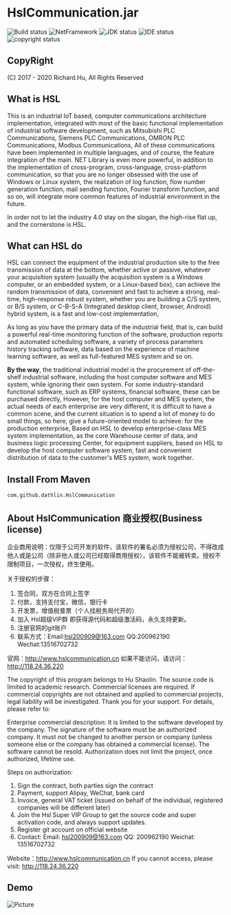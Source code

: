 # HslCommunication.jar
![Build status](https://img.shields.io/badge/Build-Success-green.svg) ![NetFramework](https://img.shields.io/badge/Language-java-orange.svg) ![JDK status](https://img.shields.io/badge/JDK-1.8.0-green.svg) ![IDE status](https://img.shields.io/badge/Intellij%20Idea-Community-red.svg) ![copyright status](https://img.shields.io/badge/CopyRight-Richard.Hu-brightgreen.svg) 

## CopyRight
(C) 2017 - 2020 Richard.Hu, All Rights Reserved

## What is HSL
This is an industrial IoT based, computer communications architecture implementation, integrated with most of the basic functional implementation of industrial software development, 
such as Mitsubishi PLC Communications, Siemens PLC Communications, OMRON PLC Communications, Modbus Communications,
All of these communications have been implemented in multiple languages, and of course, the feature integration of the main. NET Library is even more powerful, 
in addition to the implementation of cross-program, cross-language, cross-platform communication, so that you are no longer obsessed with the use of Windows or Linux system, 
the realization of log function, flow number generation function, mail sending function, Fourier transform function, and so on, 
will integrate more common features of industrial environment in the future.

In order not to let the industry 4.0 stay on the slogan, the high-rise flat up, and the cornerstone is HSL.

## What can HSL do
HSL can connect the equipment of the industrial production site to the free transmission of data at the bottom, whether active or passive, 
whatever your acquisition system (usually the acquisition system is a Windows computer, or an embedded system, or a Linux-based box),
can achieve the random transmission of data, convenient and fast to achieve a strong, real-time, high-response robust system, whether you are building a C/S system, 
or B/S system, or C-B-S-A (Integrated desktop client, browser, Android) hybrid system, is a fast and low-cost implementation,

As long as you have the primary data of the industrial field, that is, can build a powerful real-time monitoring function of the software,
production reports and automated scheduling software, a variety of process parameters history tracking software, data based on the experience of machine learning software, 
as well as full-featured MES system and so on. 

**By the way**, the traditional industrial model is the procurement of off-the-shelf industrial software, 
including the host computer software and MES system, while ignoring their own system.
For some industry-standard functional software, such as ERP systems, financial software, these can be purchased directly,
However, for the host computer and MES system, the actual needs of each enterprise are very different, it is difficult to have a common scene, 
and the current situation is to spend a lot of money to do small things, so here, give a future-oriented model to achieve: for the production enterprise, 
Based on HSL to develop enterprise-class MES system implementation, as the core Warehouse center of data, and business logic processing Center, 
for equipment suppliers, based on HSL to develop the host computer software system, fast and convenient distribution of data to the customer's MES system, work together.

## Install From Maven
```
com.github.dathlin.HslCommunication
```

## About HslCommunication 商业授权(Business license)

企业商用说明：仅限于公司开发的软件，该软件的署名必须为授权公司，不得改成他人或是公司（除非他人或公司已经取得商用授权），该软件不能被转卖。授权不限制项目，一次授权，终生使用。

关于授权的步骤：
1. 签合同，双方在合同上签字
2. 付款，支持支付宝，微信，银行卡
3. 开发票，增值税普票（个人找税务局代开的）
4. 加入 Hsl超级VIP群 即获得源代码和超级激活码，永久支持更新。
5. 注册官网的git账户
6. 联系方式：Email:hsl200909@163.com   QQ:200962190   Wechat:13516702732

官网：http://www.hslcommunication.cn  如果不能访问，请访问：http://118.24.36.220


The copyright of this program belongs to Hu Shaolin. The source code is limited to academic research. Commercial licenses are required. 
If commercial copyrights are not obtained and applied to commercial projects, legal liability will be investigated. Thank you for your support. For details, please refer to:

Enterprise commercial description: It is limited to the software developed by the company. The signature of the software must be an authorized company. 
It must not be changed to another person or company (unless someone else or the company has obtained a commercial license). The software cannot be resold. 
Authorization does not limit the project, once authorized, lifetime use.

Steps on authorization:
1. Sign the contract, both parties sign the contract
2. Payment, support Alipay, WeChat, bank card
3. Invoice, general VAT ticket (issued on behalf of the individual, registered companies will be different later)
4. Join the Hsl Super VIP Group to get the source code and super activation code, and always support updates.
5. Register git account on official website
6. Contact: Email: hsl200909@163.com QQ: 200962190 Weichat: 13516702732
	
Website：http://www.hslcommunication.cn  If you cannot access, please visit: http://118.24.36.220

## Demo
![Picture](https://raw.githubusercontent.com/dathlin/HslCommunication/master/imgs/java_demo.png)